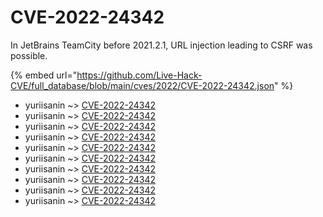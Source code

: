 # CVE-2022-24342

In JetBrains TeamCity before 2021.2.1, URL injection leading to CSRF was possible.

{% embed url="https://github.com/Live-Hack-CVE/full_database/blob/main/cves/2022/CVE-2022-24342.json" %}


* yuriisanin ~> [CVE-2022-24342](https://www.alice-snow.ru/2022/database/cve-2022-24342/cve-2022-24342-yuriisanin)
* yuriisanin ~> [CVE-2022-24342](https://www.alice-snow.ru/2022/database/cve-2022-24342/cve-2022-24342-yuriisanin)
* yuriisanin ~> [CVE-2022-24342](https://www.alice-snow.ru/2022/database/cve-2022-24342/cve-2022-24342-yuriisanin)
* yuriisanin ~> [CVE-2022-24342](https://www.alice-snow.ru/2022/database/cve-2022-24342/cve-2022-24342-yuriisanin)
* yuriisanin ~> [CVE-2022-24342](https://www.alice-snow.ru/2022/database/cve-2022-24342/cve-2022-24342-yuriisanin)
* yuriisanin ~> [CVE-2022-24342](https://www.alice-snow.ru/2022/database/cve-2022-24342/cve-2022-24342-yuriisanin)
* yuriisanin ~> [CVE-2022-24342](https://www.alice-snow.ru/2022/database/cve-2022-24342/cve-2022-24342-yuriisanin)
* yuriisanin ~> [CVE-2022-24342](https://www.alice-snow.ru/2022/database/cve-2022-24342/cve-2022-24342-yuriisanin)
* yuriisanin ~> [CVE-2022-24342](https://www.alice-snow.ru/2022/database/cve-2022-24342/cve-2022-24342-yuriisanin)
* yuriisanin ~> [CVE-2022-24342](https://www.alice-snow.ru/2022/database/cve-2022-24342/cve-2022-24342-yuriisanin)